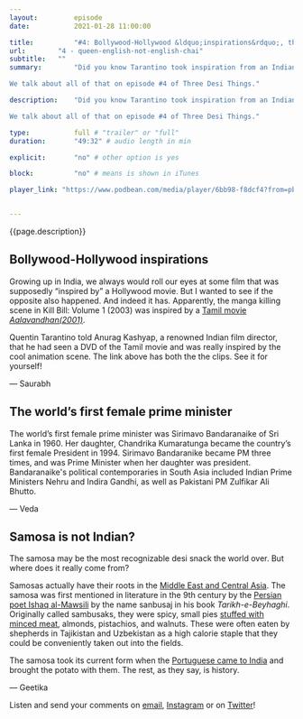 ```yaml
---
layout:         episode
date: 			2021-01-28 11:00:00

title: 			"#4: Bollywood-Hollywood &ldquo;inspirations&rdquo;, the world&rsquo;s first female head of state, and samosas"
url:        "4 - queen-english-not-english-chai"
subtitle: 	""
summary: 		"Did you know Tarantino took inspiration from an Indian film for Kill Bill Vol. 1? Or that the world's first female head of state was from South Asia? Or the samosa, the quintessential Indian snack, is not actually Indian?

We talk about all of that on episode #4 of Three Desi Things."

description: 	"Did you know Tarantino took inspiration from an Indian film for Kill Bill Vol. 1? Or that the world's first female head of state was from South Asia? Or the samosa, the quintessential Indian snack, is not actually Indian?

We talk about all of that on episode #4 of Three Desi Things."

type:			full # "trailer" or "full"
duration: 		"49:32" # audio length in min

explicit: 		"no" # other option is yes

block: 			"no" # means is shown in iTunes

player_link: "https://www.podbean.com/media/player/6bb98-f8dcf4?from=pb6admin&download=1&version=1&auto=0&share=1&download=1&rtl=0&fonts=Helvetica&skin=2&pfauth=&btn-skin=101"


---
```


{{page.description}}

<h2 class="fact__hed">Bollywood-Hollywood inspirations</h2>

Growing up in India, we always would roll our eyes at some film that was supposedly “inspired by” a Hollywood movie. But I wanted to see if the opposite also happened. And indeed it has. Apparently, the manga killing scene in Kill Bill: Volume 1 (2003) was inspired by a [Tamil movie _Aalavandhan(2001)_](https://www.ndtv.com/entertainment/kamal-haasans-film-abhay-inspired-a-sequence-in-quentin-tarantinos-kill-bill-606121).

Quentin Tarantino told Anurag Kashyap, a renowned Indian film director, that he had seen a DVD of the Tamil movie and was really inspired by the cool animation scene. The link above has both the the clips. See it for yourself!

— Saurabh


<h2 class="fact__hed">The world’s first female prime minister</h2>
The world’s first female prime minister was Sirimavo Bandaranaike of Sri Lanka in 1960. Her daughter, Chandrika Kumaratunga became the country’s first female President in 1994. Sirimavo Bandaranike became PM three times, and was Prime Minister when her daughter was president. Bandaranaike's political contemporaries in South Asia included Indian Prime Ministers Nehru and Indira Gandhi, as well as Pakistani PM Zulfikar Ali Bhutto. 

— Veda


<h2 class="fact__hed">Samosa is not Indian?</h2>

The samosa may be the most recognizable desi snack the world over. But where does it really come from? 

Samosas actually have their roots in the [Middle East and Central Asia](https://economictimes.indiatimes.com/magazines/panache/the-origin-of-the-samosa-where-does-indias-most-popular-snack-come-from/a-royal-beginning/slideshow/59094295.cms). The samosa was first mentioned in literature in the 9th century by the [Persian poet Ishaq al-Mawsili](https://twitter.com/indoislamicpage/status/1121245528698699777?lang=en) by the name sanbusaj in his book _Tarikh-e-Beyhaghi_. Originally called sambusaks, they were spicy, small pies [stuffed with minced meat](https://www.dawn.com/news/1157291/foods-holy-triangle), almonds, pistachios, and walnuts. These were often eaten by shepherds in Tajikistan and Uzbekistan as a high calorie staple that they could be conveniently taken out into the fields. 

The samosa took its current form when the [Portuguese came to India](https://www.bbc.com/news/magazine-36548445) and brought the potato with them. The rest, as they say, is history. 


— Geetika

Listen and send your comments on [email](mailto:threedesithings@gmail.com), [Instagram](https://instagram.com/threedesithings) or on [Twitter](https://twitter.com/threedesithings)!